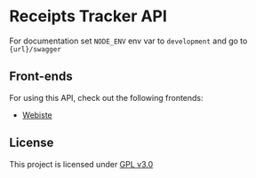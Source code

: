 # Receipts Tracker API

For documentation set `NODE_ENV` env var to `development` and go to `{url}/swagger`

## Front-ends

For using this API, check out the following frontends:
- [Webiste](https://github.com/gdar463/receipt_web)

## License

This project is licensed under [GPL v3.0](LICENSE)
